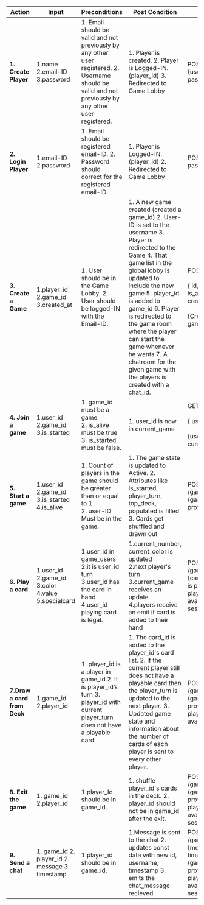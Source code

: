 | Action                      | Input                                                         | Preconditions                                                                                                                                                                             | Post Condition                                                                                                                                                                                                                                                                                                                                                                                                                                                                                                                                                                                                                                        | API endpoint                                                                                                      |
|-----------------------------|---------------------------------------------------------------|-------------------------------------------------------------------------------------------------------------------------------------------------------------------------------------------|-------------------------------------------------------------------------------------------------------------------------------------------------------------------------------------------------------------------------------------------------------------------------------------------------------------------------------------------------------------------------------------------------------------------------------------------------------------------------------------------------------------------------------------------------------------------------------------------------------------------------------------------------------|-------------------------------------------------------------------------------------------------------------------|
| **1. Create Player**        | 1.name  2.email-ID  3.password                                | 1. Email should be valid and not previously by any other user registered.    2. Username should be valid and not previously by any other user registered.                                 | 1. Player is created. 2. Player is Logged-IN. (player_id)  3. Redirected to Game Lobby                                                                                                                                                                                                                                                                                                                                                                                                                                                                                                                                                                | POST /signup  {username, email, password}                                                                         |
| **2. Login Player**         | 1.email-ID  2.password                                        | 1. Email should be registered email-ID.    2. Password should correct for the registered email-ID.                                                                                        | 1. Player is Logged-IN.  (player_id)  2. Redirected to Game Lobby                                                                                                                                                                                                                                                                                                                                                                                                                                                                                                                                                                                     | POST /login  {email, password}                                                                         |
| **3. Create a Game**        | 1.player_id   2.game_id    3.created_at                       | 1. User should be in the Game Lobby. 2. User should be logged-IN with the Email-ID.                                                                                                        | 1. A new game created (created a game_id) 2. User-ID is set to the username 3. Player is redirected to the Game 4. That game list in the global lobby is updated to include the new game 5. player_id is added to game_id 6. Player is redirected to the game room where the player can start the game whenever he wants 7. A chatroom for the given game with the players is created with a chat_id.                                                                                                                                                                                                                                                 | POST /create <br><br>{ id, username, is_alive, is_started, created_at }<br><br>{Creates a new game in game table}                    |
| **4. Join a game**          | 1.user_id<br> 2.game_id<br> 3.is_started                      | 1. game_id must be a game <br>2. is_alive must be true<br>3. is_started must be false.                                                                                                     | 1. user_id is now in current_game                                                                                                                                                                                                                                                                                                                                                                                                                                                                                                                                                                                                                     | GET /:id/join<br><br>{ user_id, game_id }<br><br>{user_id is now in current_game}                                                  |
| **5. Start a game**         | 1.user_id<br>2.game_id<br>3.is_started<br>4.is_alive          | 1. Count of players in the game should be greater than or equal to 1    <br>2. user-ID Must be in the game.                                                                                | 1. The game state is updated to Active. 2. Attributes like is_started, player_turn, top_deck, populated is filled <br> 3. Cards get shuffled and drawn out                                                                                                                                                                                                                                                                                                                                                                                                                                                                                            | POST /games/:id/play  (game_id is provided in url)                                                                |
| **6. Play a card**          | 1.user_id<br>2.game_id<br>3.color<br>4.value<br>5.specialcard |1.user_id in game_users<br>2.it is user_id turn<br>3.user_id has the card in hand<br>4.user_id playing card is legal.                                                                       | 1.current_number, current_color is updated<br>2.next player's turn<br>3.current_game receives an update<br>4.players receive an emit if card is added to their hand                                                                                                                                                                                                                                                                                                                                                                                                                                                                                   | POST /games/:id/playcard  {card_id}   (game_id is provided in url, player_id is available in the session)                                 |
| **7.Draw a card from Deck** | 1.game_id 2.player_id                                         | 1. player_id is a player in game_id 2. It is player_id’s turn 3. player_id with current player_turn does not have a playable card.                                                        | 1. The card_id is added to the player_id's card list.  2. If the current player still does not have a playable card then the player_turn is updated to the next player.  3. Updated game state and information about the number of cards of each player is sent to every other player.                                                                                                                                                                                                                                                                                                                                                                | POST /games/:id/draw  (game_id is provided in url, player_id is available in                                                        | POST /games/:id/callnouno  (game_id is provided in url, player_id is available in the session)                    |
| **8. Exit the game**        | 1. game_id 2.player_id                                        | 1.player_Id should be in game_id.                                                                                                                                                         | 1. shuffle player_id's cards in the deck.  2. player_id should not be in game_id after the exit.                                                                                                                                                                                                                                                                                                                                                                                                                                                                                                                                                      | POST /games/:id/exit  (game_id is provided in url, player_id is available in the session)                         |
| **9. Send a chat**          | 1. game_id 2. player_id 2. message 3. timestamp               | 1.player_id should be in game_id.                                                                                                                                                          | 1.Message is sent to the chat  2. updates const data with new id, username, timestamp    3. emits the chat_message recieved                                                                                                                                                                                                                                                                                                                                                                                                                                                                                                                                                                                                                       | POST /games/:id/message {message, timestamp}  (game_id is provided in url, player_id is available in the session) |
